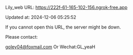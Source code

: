 Lily_web URL: https://222f-61-165-102-156.ngrok-free.app

Updated at: 2024-12-06 05:25:52

If you cannot open this URL, the server might be down.

Please contact: 

goley04@foxmail.com Or Wechat:GL_yeaH